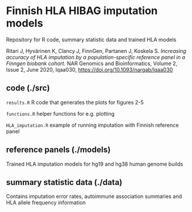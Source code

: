 # Finnish HLA HIBAG imputation models

Repository for R code, summary statistic data and trained HLA models

 
Ritari J, Hyvärinen K, Clancy J, FinnGen, Partanen J, Koskela S. _Increasing accuracy of HLA imputation by a population-specific reference panel in a Finngen biobank cohort._ NAR Genomics and Bioinformatics, Volume 2, Issue 2, June 2020, lqaa030, https://doi.org/10.1093/nargab/lqaa030 


## code (./src)
`results.R` R code that generates the plots for figures 2-5

`functions.R` helper functions for e.g. plotting

`HLA_imputation.R` example of running imputation with Finnish reference panel


## reference panels (./models)
Trained HLA imputation models for hg19 and hg38 human genome builds

## summary statistic data (./data)
Contains imputation error rates, autoimmune association summaries and HLA allele frequency information
